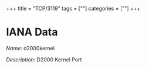 +++
title = "TCP/3119"
tags = [""]
categories = [""]
+++

# IANA Data

_Name:_ d2000kernel

_Description:_ D2000 Kernel Port

